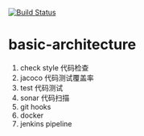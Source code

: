 [![Build Status](https://travis-ci.com/mgljava/basic-architecture.svg?branch=master)](https://travis-ci.org/mgljava/basic-architecture)
# basic-architecture
1. check style 代码检查
2. jacoco 代码测试覆盖率
3. test  代码测试
4. sonar 代码扫描
5. git hooks
6. docker
7. jenkins pipeline